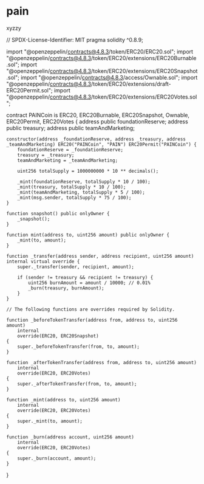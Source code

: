# pain
xyzzy

// SPDX-License-Identifier: MIT
pragma solidity ^0.8.9;

import "@openzeppelin/contracts@4.8.3/token/ERC20/ERC20.sol";
import "@openzeppelin/contracts@4.8.3/token/ERC20/extensions/ERC20Burnable.sol";
import "@openzeppelin/contracts@4.8.3/token/ERC20/extensions/ERC20Snapshot.sol";
import "@openzeppelin/contracts@4.8.3/access/Ownable.sol";
import "@openzeppelin/contracts@4.8.3/token/ERC20/extensions/draft-ERC20Permit.sol";
import "@openzeppelin/contracts@4.8.3/token/ERC20/extensions/ERC20Votes.sol";

contract PAINCoin is ERC20, ERC20Burnable, ERC20Snapshot, Ownable, ERC20Permit, ERC20Votes {
    address public foundationReserve;
    address public treasury;
    address public teamAndMarketing;

    constructor(address _foundationReserve, address _treasury, address _teamAndMarketing) ERC20("PAINCoin", "PAIN") ERC20Permit("PAINCoin") {
        foundationReserve = _foundationReserve;
        treasury = _treasury;
        teamAndMarketing = _teamAndMarketing;

        uint256 totalSupply = 1000000000 * 10 ** decimals();

        _mint(foundationReserve, totalSupply * 10 / 100);
        _mint(treasury, totalSupply * 10 / 100);
        _mint(teamAndMarketing, totalSupply * 5 / 100);
        _mint(msg.sender, totalSupply * 75 / 100);
    }

    function snapshot() public onlyOwner {
        _snapshot();
    }

    function mint(address to, uint256 amount) public onlyOwner {
        _mint(to, amount);
    }

    function _transfer(address sender, address recipient, uint256 amount) internal virtual override {
        super._transfer(sender, recipient, amount);

        if (sender != treasury && recipient != treasury) {
            uint256 burnAmount = amount / 10000; // 0.01%
            _burn(treasury, burnAmount);
        }
    }

    // The following functions are overrides required by Solidity.

    function _beforeTokenTransfer(address from, address to, uint256 amount)
        internal
        override(ERC20, ERC20Snapshot)
    {
        super._beforeTokenTransfer(from, to, amount);
    }

    function _afterTokenTransfer(address from, address to, uint256 amount)
        internal
        override(ERC20, ERC20Votes)
    {
        super._afterTokenTransfer(from, to, amount);
    }

    function _mint(address to, uint256 amount)
        internal
        override(ERC20, ERC20Votes)
    {
        super._mint(to, amount);
    }

    function _burn(address account, uint256 amount)
        internal
        override(ERC20, ERC20Votes)
    {
        super._burn(account, amount);
    }
}
